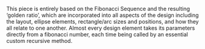 This piece is entirely based on the Fibonacci Sequence and the resulting ‘golden ratio’, which are incorporated into all aspects of the design including the layout, ellipse elements, rectangle/arc sizes and positions, and how they all relate to one another. Almost every design element takes its parameters directly from a fibonacci number, each time being called by an essential custom recursive method.
